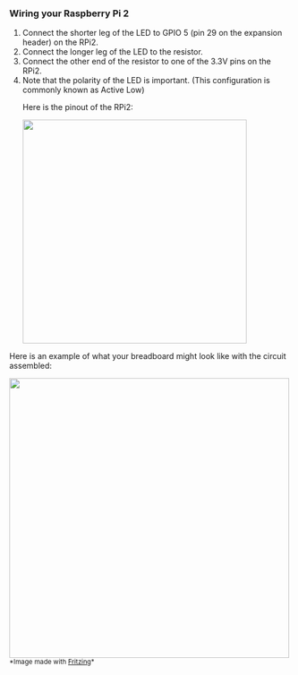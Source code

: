 <h3> Wiring your Raspberry Pi 2 </h3>

<ol class="setup-content-list">
  <div class="row">
    <div class="col-md-6 col-sm-12">
      <li>Connect the shorter leg of the LED to GPIO 5 (pin 29 on the expansion header) on the RPi2.</li>
      <li>Connect the longer leg of the LED to the resistor.</li>
      <li>Connect the other end of the resistor to one of the 3.3V pins on the RPi2.</li>
      <li>Note that the polarity of the LED is important. (This configuration is commonly known as Active Low)</li>
    </div>
    <div class="col-md-6 col-sm-12">
      <p>Here is the pinout of the RPi2:</p>
      <img src="{{site.baseurl}}/images/PinMappings/RP2_Pinout.png" height="400">
    </div>
  </div>
</ol>
<div class="row">
  <div class="col-md-6 col-sm-12">
    <p>Here is an example of what your breadboard might look like with the circuit assembled:</p>
  </div>
  <div class="col-md-6 col-sm-12">
    <img src="{{site.baseurl}}/images/Blinky/breadboard_assembled_rpi2_kit.jpg" height="500">
    <sub>*Image made with <a href="http://fritzing.org/" target="_blank">Fritzing</a>*</sub>
  </div>
</div>


